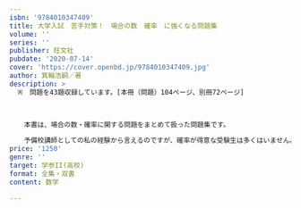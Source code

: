 ```yaml
---
isbn: '9784010347409'
title: 大学入試　苦手対策！　場合の数　確率　に強くなる問題集
volume: ''
series: ''
publisher: 旺文社
pubdate: '2020-07-14'
cover: 'https://cover.openbd.jp/9784010347409.jpg'
author: 箕輪浩嗣／著
description: >
  ※　問題を43題収録しています。[本冊（問題）104ページ、別冊72ページ]

  　

  　本書は、場合の数・確率に関する問題をまとめて扱った問題集です。

  　予備校講師としての私の経験から言えるのですが、確率が得意な受験生は多くはいません。むしろ苦手なのに、その意識が希薄な受験生が目立ちます。なんとなく立式しても、たまたま答えが合うことがあるからです。それでは本当の意味での確率の力はついていません。まずは自分の力を正しく認識しましょう。今、苦手なのは全く問題ありません。これまで学んできたことを、いったんリセットして、一から積み上げていけばよいのです。本書を読む進めていけば、その積み上げ作業がスムーズに行えるでしょう。確率が苦手であった自分を懐かしく思える日が来るはずです。（「はじめに」より）
price: '1250'
genre: ''
target: 学参II(高校)
format: 全集・双書
content: 数学

---
```

